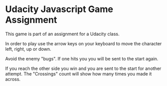 Udacity Javascript Game Assignment
===============================

This game is part of an assignment for a Udacity class.

In order to play use the arrow keys on your keyboard to move the character
left, right, up or down.

Avoid the enemy "bugs". If one hits you you will be sent to the start again.

If you reach the other side you win and you are sent to the start
for another attempt.
The "Crossings" count will show how many times you made it across.

